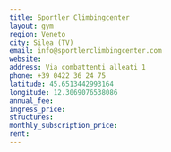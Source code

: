 ```yaml
---
title: Sportler Climbingcenter
layout: gym
region: Veneto
city: Silea (TV)
email: info@sportlerclimbingcenter.com
website: 
address: Via combattenti alleati 1
phone: +39 0422 36 24 75
latitude: 45.6513442993164
longitude: 12.3069076538086
annual_fee: 
ingress_price: 
structures: 
monthly_subscription_price: 
rent: 
---
```


